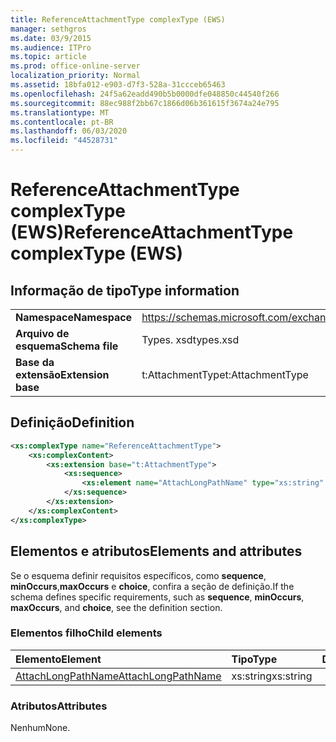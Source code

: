 ```yaml
---
title: ReferenceAttachmentType complexType (EWS)
manager: sethgros
ms.date: 03/9/2015
ms.audience: ITPro
ms.topic: article
ms.prod: office-online-server
localization_priority: Normal
ms.assetid: 18bfa012-e903-d7f3-528a-31ccceb65463
ms.openlocfilehash: 24f5a62eadd490b5b0000dfe048850c44540f266
ms.sourcegitcommit: 88ec988f2bb67c1866d06b361615f3674a24e795
ms.translationtype: MT
ms.contentlocale: pt-BR
ms.lasthandoff: 06/03/2020
ms.locfileid: "44528731"
---
```

# <a name="referenceattachmenttype-complextype-ews"></a><span data-ttu-id="14c1e-102">ReferenceAttachmentType complexType (EWS)</span><span class="sxs-lookup"><span data-stu-id="14c1e-102">ReferenceAttachmentType complexType (EWS)</span></span>

## <a name="type-information"></a><span data-ttu-id="14c1e-103">Informação de tipo</span><span class="sxs-lookup"><span data-stu-id="14c1e-103">Type information</span></span>

|||
|:-----|:-----|
|<span data-ttu-id="14c1e-104">**Namespace**</span><span class="sxs-lookup"><span data-stu-id="14c1e-104">**Namespace**</span></span> <br/> |https://schemas.microsoft.com/exchange/services/2006/types  <br/> |
|<span data-ttu-id="14c1e-105">**Arquivo de esquema**</span><span class="sxs-lookup"><span data-stu-id="14c1e-105">**Schema file**</span></span> <br/> |<span data-ttu-id="14c1e-106">Types. xsd</span><span class="sxs-lookup"><span data-stu-id="14c1e-106">types.xsd</span></span>  <br/> |
|<span data-ttu-id="14c1e-107">**Base da extensão**</span><span class="sxs-lookup"><span data-stu-id="14c1e-107">**Extension base**</span></span> <br/> |<span data-ttu-id="14c1e-108">t:AttachmentType</span><span class="sxs-lookup"><span data-stu-id="14c1e-108">t:AttachmentType</span></span>  <br/> |
   
## <a name="definition"></a><span data-ttu-id="14c1e-109">Definição</span><span class="sxs-lookup"><span data-stu-id="14c1e-109">Definition</span></span>

```XML
<xs:complexType name="ReferenceAttachmentType">
    <xs:complexContent>
        <xs:extension base="t:AttachmentType">
            <xs:sequence>
                <xs:element name="AttachLongPathName" type="xs:string" maxOccurs="1" minOccurs="0"></xs:element>
            </xs:sequence>
        </xs:extension>
    </xs:complexContent>
</xs:complexType>

```

## <a name="elements-and-attributes"></a><span data-ttu-id="14c1e-110">Elementos e atributos</span><span class="sxs-lookup"><span data-stu-id="14c1e-110">Elements and attributes</span></span>

<span data-ttu-id="14c1e-111">Se o esquema definir requisitos específicos, como **sequence**, **minOccurs**,**maxOccurs** e **choice**, confira a seção de definição.</span><span class="sxs-lookup"><span data-stu-id="14c1e-111">If the schema defines specific requirements, such as **sequence**, **minOccurs**, **maxOccurs**, and **choice**, see the definition section.</span></span> 
  
### <a name="child-elements"></a><span data-ttu-id="14c1e-112">Elementos filho</span><span class="sxs-lookup"><span data-stu-id="14c1e-112">Child elements</span></span>

|<span data-ttu-id="14c1e-113">**Elemento**</span><span class="sxs-lookup"><span data-stu-id="14c1e-113">**Element**</span></span>|<span data-ttu-id="14c1e-114">**Tipo**</span><span class="sxs-lookup"><span data-stu-id="14c1e-114">**Type**</span></span>|<span data-ttu-id="14c1e-115">**Descrição**</span><span class="sxs-lookup"><span data-stu-id="14c1e-115">**Description**</span></span>|
|:-----|:-----|:-----|
|[<span data-ttu-id="14c1e-116">AttachLongPathName</span><span class="sxs-lookup"><span data-stu-id="14c1e-116">AttachLongPathName</span></span>](attachlongpathname.md) <br/> |<span data-ttu-id="14c1e-117">xs:string</span><span class="sxs-lookup"><span data-stu-id="14c1e-117">xs:string</span></span>  <br/> ||
   
### <a name="attributes"></a><span data-ttu-id="14c1e-118">Atributos</span><span class="sxs-lookup"><span data-stu-id="14c1e-118">Attributes</span></span>

<span data-ttu-id="14c1e-119">Nenhum</span><span class="sxs-lookup"><span data-stu-id="14c1e-119">None.</span></span>
  

